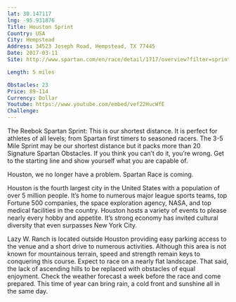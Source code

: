 ```yaml
---
lat: 30.147117
lng: -95.931876
Title: Houston Sprint 
Country: USA
City: Hempstead
Address: 34523 Joseph Road, Hempstead, TX 77445
Date: 2017-03-11
Site: http://www.spartan.com/en/race/detail/1717/overview?filter=sprint

Length: 5 miles

Obstacles: 23
Price: 89-114
Currency: Dollar
Youtube: https://www.youtube.com/embed/vef22HucWfE
Challenge:
---
```


The Reebok Spartan Sprint: This is our shortest distance. It is perfect for athletes of all levels; from Spartan first timers to seasoned racers. The 3-5 Mile Sprint may be our shortest distance but it packs more than 20 Signature Spartan Obstacles. If you think you can’t do it, you’re wrong. Get to the starting line and show yourself what you are capable of.

Houston, we no longer have a problem. Spartan Race is coming.

Houston is the fourth largest city in the United States with a population of over 5 million people. It’s home to numerous major league sports teams, top Fortune 500 companies, the space exploration agency, NASA, and top medical facilities in the country. Houston hosts a variety of events to please nearly every hobby and appetite. It’s strong economy has invited cultural diversity that even surpasses New York City.

Lazy W. Ranch is located outside Houston providing easy parking access to the venue and a short drive to numerous activities. Although this area is not known for mountainous terrain, speed and strength remain keys to conquering this course. Expect to race on a nearly flat landscape. That said, the lack of ascending hills to be replaced with obstacles of equal enjoyment. Check the weather forecast a week before the race and come prepared. This time of year can bring rain, a cold front and sunshine all in the same day.
